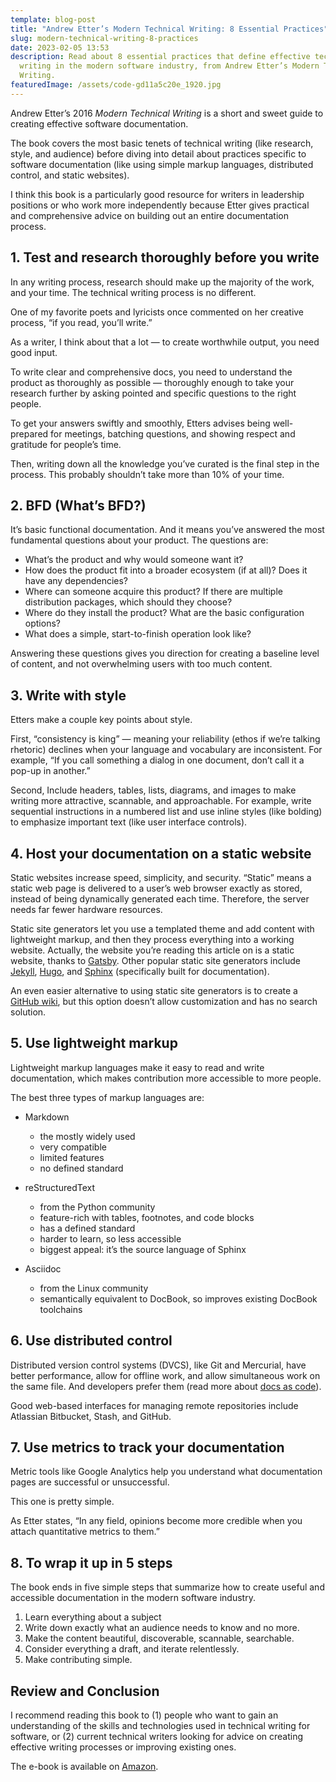```yaml
---
template: blog-post
title: "Andrew Etter’s Modern Technical Writing: 8 Essential Practices"
slug: modern-technical-writing-8-practices
date: 2023-02-05 13:53
description: Read about 8 essential practices that define effective technical
  writing in the modern software industry, from Andrew Etter’s Modern Technical
  Writing.
featuredImage: /assets/code-gd11a5c20e_1920.jpg
---
```

Andrew Etter’s 2016 *Modern Technical Writing* is a short and sweet guide to creating effective software documentation. 

The book covers the most basic tenets of technical writing (like research, style, and audience) before diving into detail about practices specific to software documentation (like using simple markup languages, distributed control, and static websites).

I think this book is a particularly good resource for writers in leadership positions or who work more independently because Etter gives practical and comprehensive advice on building out an entire documentation process.

## 1. Test and research thoroughly before you write

In any writing process, research should make up the majority of the work, and your time. The technical writing process is no different. 

One of my favorite poets and lyricists once commented on her creative process, “if you read, you’ll write.” 

As a writer, I think about that a lot — to create worthwhile output, you need good input.

To write clear and comprehensive docs, you need to understand the product as thoroughly as possible — thoroughly enough to take your research further by asking pointed and specific questions to the right people. 

To get your answers swiftly and smoothly, Etters advises being well-prepared for meetings, batching questions, and showing respect and gratitude for people’s time. 

Then, writing down all the knowledge you’ve curated is the final step in the process. This probably shouldn’t take more than 10% of your time.

## 2. BFD (What’s BFD?)

It’s basic functional documentation. And it means you’ve answered the most fundamental questions about your product. The questions are:

* What’s the product and why would someone want it?
* How does the product fit into a broader ecosystem (if at all)? Does it have any dependencies?
* Where can someone acquire this product? If there are multiple distribution packages, which should they choose?
* Where do they install the product? What are the basic configuration options?
* What does a simple, start-to-finish operation look like?

Answering these questions gives you direction for creating a baseline level of content, and not overwhelming users with too much content.

## 3. Write with style

Etters make a couple key points about style.

First, “consistency is king” — meaning your reliability (ethos if we’re talking rhetoric) declines when your language and vocabulary are inconsistent. For example, “If you call something a dialog in one document, don’t call it a pop-up in another.”

Second, Include headers, tables, lists, diagrams, and images to make writing more attractive, scannable, and approachable. For example, write sequential instructions in a numbered list and use inline styles (like bolding) to emphasize important text (like user interface controls).

## 4. Host your documentation on a static website

Static websites increase speed, simplicity, and security. “Static” means a static web page is delivered to a user’s web browser exactly as stored, instead of being dynamically generated each time. Therefore, the server needs far fewer hardware resources.

Static site generators let you use a templated theme and add content with lightweight markup, and then they process everything into a working website. Actually, the website you’re reading this article on is a static website, thanks to [Gatsby](https://www.gatsbyjs.com/docs/glossary/static-site-generator/). Other popular static site generators include [Jekyll](https://jekyllrb.com/), [Hugo](https://gohugo.io/), and [Sphinx](https://www.sphinx-doc.org/en/master/) (specifically built for documentation).

An even easier alternative to using static site generators is to create a [GitHub wiki](https://docs.github.com/en/communities/documenting-your-project-with-wikis/about-wikis), but this option doesn’t allow customization and has no search solution.

## 5. Use lightweight markup

Lightweight markup languages make it easy to read and write documentation, which makes contribution more accessible to more people.

The best three types of markup languages are: 

* Markdown

  * t﻿he mostly widely used
  * very compatible
  * l﻿imited features
  * no defined standard
* reStructuredText

  * f﻿rom the Python community
  * feature-rich with tables, footnotes, and code blocks
  * has a defined standard
  * harder to learn, so less accessible
  * biggest appeal: it’s the source language of Sphinx
* Asciidoc

  * from the Linux community
  * semantically equivalent to DocBook, so improves existing DocBook toolchains

## 6. Use distributed control

Distributed version control systems (DVCS), like Git and Mercurial, have better performance, allow for offline work, and allow simultaneous work on the same file. And developers prefer them (read more about [docs as code](https://www.writethedocs.org/guide/docs-as-code/)).

Good web-based interfaces for managing remote repositories include Atlassian Bitbucket, Stash, and GitHub.

## 7. Use metrics to track your documentation

Metric tools like Google Analytics help you understand what documentation pages are successful or unsuccessful.

This one is pretty simple. 

As Etter states, “In any field, opinions become more credible when you attach quantitative metrics to them.”

## 8. To wrap it up in 5 steps

The book ends in five simple steps that summarize how to create useful and accessible documentation in the modern software industry.

1. Learn everything about a subject
2. Write down exactly what an audience needs to know and no more.
3. Make the content beautiful, discoverable, scannable, searchable.
4. Consider everything a draft, and iterate relentlessly.
5. Make contributing simple.

## Review and Conclusion

I recommend reading this book to (1) people who want to gain an understanding of the skills and technologies used in technical writing for software, or (2) current technical writers looking for advice on creating effective writing processes or improving existing ones.

The e-book is available on [Amazon](https://www.amazon.com/Modern-Technical-Writing-Introduction-Documentation-ebook/dp/B01A2QL9SS).